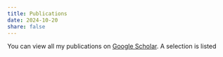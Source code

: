 ```yaml
---
title: Publications
date: 2024-10-20
share: false
---
```


You can view all my publications on [Google Scholar](https://scholar.google.com/citations?user=RhThiI8AAAAJ&hl=en).
A selection is listed 